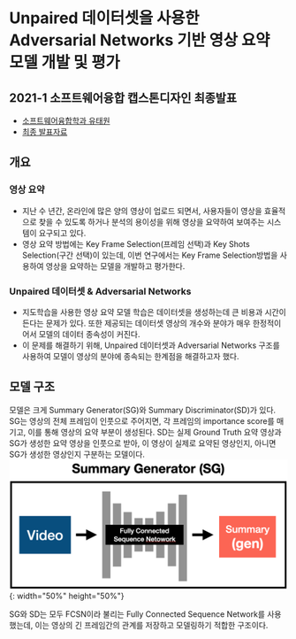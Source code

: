 # Unpaired 데이터셋을 사용한 Adversarial Networks 기반 영상 요약 모델 개발 및 평가
## 2021-1 소프트웨어융합 캡스톤디자인 최종발표
* [소프트웨어융합학과 유태원](https://twy00.github.io)
* [최종 발표자료](https://github.com/twy00/swcon-capstone-design/blob/main/presentation/final_presentation.pdf)

## 개요
### 영상 요약
* 지난 수 년간, 온라인에 많은 양의 영상이 업로드 되면서, 사용자들이 영상을 효율적으로 찾을 수 있도록 하거나 분석의 용이성을 위해 영상을 요약하여 보여주는 시스템이 요구되고 있다.
* 영상 요약 방법에는 Key Frame Selection(프레임 선택)과 Key Shots Selection(구간 선택)이 있는데, 이번 연구에서는 Key Frame Selection방법을 사용하여 영상을 요약하는 모델을 개발하고 평가한다.
### Unpaired 데이터셋 & Adversarial Networks
* 지도학습을 사용한 영상 요약 모델 학습은 데이터셋을 생성하는데 큰 비용과 시간이 든다는 문제가 있다. 또한 제공되는 데이터셋 영상의 개수와 분야가 매우 한정적이어서 모델의 데이터 종속성이 커진다.
* 이 문제를 해결하기 위해, Unpaired 데이터셋과 Adversarial Networks 구조를 사용하여 모델이 영상의 분야에 종속되는 한계점을 해결하고자 했다.

## 모델 구조
모델은 크게 Summary Generator(SG)와 Summary Discriminator(SD)가 있다.
SG는 영상의 전체 프레임이 인풋으로 주어지면, 각 프레임의 importance score를 매기고, 이를 통해 영상의 요약 부분이 생성된다. SD는 실제 Ground Truth 요약 영상과 SG가 생성한 요약 영상을 인풋으로 받아, 이 영상이 실제로 요약된 영상인지, 아니면 SG가 생성한 영상인지 구분하는 모델이다.
![Summary Generator(SG) 구조 ](https://github.com/twy00/swcon-capstone-design/blob/main/presentation/SG.png){: width="50%" height="50%"}

SG와 SD는 모두 FCSN이라 불리는 Fully Connected Sequence Network를 사용했는데, 이는 영상의 긴 프레임간의 관계를 저장하고 모델링하기 적합한 구조이다.
